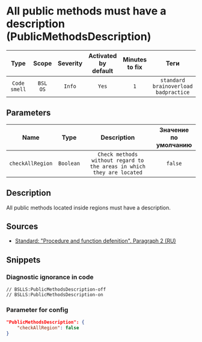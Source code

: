 # All public methods must have a description (PublicMethodsDescription)

|     Type     |        Scope        | Severity | Activated<br>by default | Minutes<br>to fix |                            Теги                            |
|:------------:|:-------------------:|:--------:|:-----------------------------:|:-----------------------:|:----------------------------------------------------------:|
| `Code smell` | `BSL`<br>`OS` |  `Info`  |             `Yes`             |           `1`           | `standard`<br>`brainoverload`<br>`badpractice` |

## Parameters


|       Name       |   Type    |                              Description                              | Значение<br>по умолчанию |
|:----------------:|:---------:|:---------------------------------------------------------------------:|:------------------------------:|
| `checkAllRegion` | `Boolean` | `Check methods without regard to the areas in which they are located` |            `false`             |
<!-- Блоки выше заполняются автоматически, не трогать -->
## Description
All public methods located inside regions must have a description.

## Sources
* [Standard: "Procedure and function defenition". Paragraph 2 (RU)](https://its.1c.ru/db/v8std#content:453:hdoc)

## Snippets

<!-- Блоки ниже заполняются автоматически, не трогать -->
### Diagnostic ignorance in code

```bsl
// BSLLS:PublicMethodsDescription-off
// BSLLS:PublicMethodsDescription-on
```

### Parameter for config

```json
"PublicMethodsDescription": {
    "checkAllRegion": false
}
```
